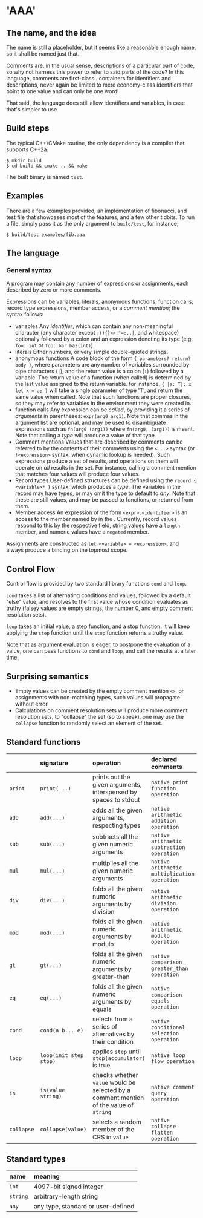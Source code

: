 # 'AAA'

## The name, and the idea

The name is still a placeholder, but it seems like a reasonable enough name, so it shall be named just that.

Comments are, in the usual sense, descriptions of a particular part of code, so why not harness this power to refer to
said parts of the code?
In this language, comments are first-class...containers for identifiers and descriptions, never again be limited to mere
economy-class identifiers that point to one value and can only be one word!

That said, the language does still allow identifiers and variables, in case that's simpler to use.

## Build steps
The typical C++/CMake routine, the only dependency is a compiler that supports C++2a.
```shell
$ mkdir build
$ cd build && cmake .. && make
```

The built binary is named `test`.

## Examples
There are a few examples provided, an implementation of fibonacci, and test file that showcases most of the features, and
a few other tidbits.
To run a file, simply pass it as the only argument to `build/test`, for instance,
```shell
$ build/test examples/fib.aaa
```

## The language
### General syntax
A program may contain any number of expressions or assignments, each described by zero or more comments.

Expressions can be variables, literals, anonymous functions, function calls, record type expressions, member access, or a
_comment mention_; the syntax follows:
- variables
    Any _identifier_, which can contain any non-meaningful character (any character except `:(){}<>!"=;,.|`, and whitespace)
    optionally followed by a colon and an expression denoting its type (e.g. `foo: int` or `foo: bar.baz(int)`)
- literals
    Either numbers, or very simple double-quoted strings.
- anonymous functions
    A code block of the form `{ parameters? return? body }`, where parameters are any number of variables surrounded by
    pipe characters (`|`), and the return value is a colon (`:`) followed by a variable.
    The return value of a function (when called) is determined by the last value assigned to the return variable.
    for instance, `{ |a: T|: x let x = a; }` will take a single parameter of type 'T', and return the same value when called.
    Note that such functions are proper closures, so they may refer to variables in the environment they were created in.
- function calls
    Any expression can be _called_, by providing it a series of _arguments_ in parentheses: `expr(arg0 arg1)`.
    Note that commas in the argument list are optional, and may be used to disambiguate expressions such as `fn(arg0 (arg1))`
    where `fn(arg0, (arg1))` is meant.
    Note that calling a _type_ will produce a value of that type.
- Comment mentions
    Values that are described by comments can be referred to by the contents of their comments using the `<...>` syntax
    (or `!<expression>` syntax, when dynamic lookup is needed).
    Such expressions produce a set of results, and operations on them will operate on _all_ results in the set.
    For instance, calling a comment mention that matches four values will produce four values.
- Record types
    User-defined structures can be defined using the `record { <variable>* }` syntax, which produces a _type_.
    The variables in the record may have types, or may omit the type to default to _any_.
    Note that these are still values, and may be passed to functions, or returned from them.
- Member access
    An expression of the form `<expr>.<identifier>` is an access to the member named by <identifier> in the <expression>.
    Currently, record values respond to this by the respective field, string values have a `length` member, and numeric
    values have a `negated` member.

Assignments are constructed as `let <variable> = <expression>`, and always produce a binding on the topmost scope.

## Control Flow
Control flow is provided by two standard library functions `cond` and `loop`.

`cond` takes a list of alternating conditions and values, followed by a default "else" value, and resolves to the first
value whose condition evaluates as truthy (falsey values are empty strings, the number 0, and empty comment resolution sets).

`loop` takes an initial value, a step function, and a stop function.
It will keep applying the `step` function until the `stop` function returns a truthy value.

Note that as argument evaluation is eager, to postpone the evaluation of a value, one can pass functions to `cond` and `loop`,
and call the results at a later time.


## Surprising semantics
- Empty values can be created by the empty comment mention `<>`, or assignments with non-matching types, such values will
propagate without error.
- Calculations on comment resolution sets will produce more comment resolution sets, to "collapse" the set (so to speak), one
may use the `collapse` function to randomly select an element of the set.

## Standard functions
| | signature | operation | declared comments |
| :- | :-- | :-- | :--- |
| `print` | `print(...)` | prints out the given arguments, interspersed by spaces to stdout | `native print function operation` |
| `add` | `add(...)` | adds all the given arguments, respecting types | `native arithmetic addition operation` |
| `sub` | `sub(...)` | subtracts all the given numeric arguments | `native arithmetic subtraction operation` |
| `mul` | `mul(...)` | multiplies all the given numeric arguments | `native arithmetic multiplication operation` |
| `div` | `div(...)` | folds all the given numeric arguments by division | `native arithmetic division operation` |
| `mod` | `mod(...)` | folds all the given numeric arguments by modulo | `native arithmetic modulo operation` |
| `gt` | `gt(...)` | folds all the given numeric arguments by greater-than | `native comparison greater_than operation` |
| `eq` | `eq(...)` | folds all the given numeric arguments by equals | `native comparison equals operation` |
| `cond` | `cond(a b... e)` | selects from a series of alternatives by their condition | `native conditional selection operation` |
| `loop` | `loop(init step stop)` | applies `step` until `stop(accumulator)` is true | `native loop flow operation` |
| `is` | `is(value string)` | checks whether `value` would be selected by a comment mention of the value of `string` | `native comment query operation` |
| `collapse` | `collapse(value)` | selects a random member of the CRS in `value` | `native collapse flatten operation` |

## Standard types
| name | meaning |
| :- | :-- |
| `int` | 4097-bit signed integer |
| `string` | arbitrary-length string |
| `any` | any type, standard or user-defined |
